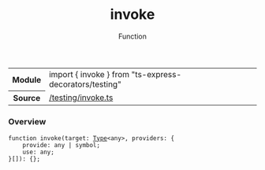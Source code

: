 
<header class="symbol-info-header"><h1 id="invoke">invoke</h1><label class="symbol-info-type-label function">Function</label></header>
<!-- summary -->
<section class="symbol-info"><table class="is-full-width"><tbody><tr><th>Module</th><td><div class="lang-typescript"><span class="token keyword">import</span> { invoke }&nbsp;<span class="token keyword">from</span>&nbsp;<span class="token string">"ts-express-decorators/testing"</span></div></td></tr><tr><th>Source</th><td><a href="https://github.com/Romakita/ts-express-decorators/blob/v3.4.1/src//testing/invoke.ts#L0-L0">/testing/invoke.ts</a></td></tr></tbody></table></section>
<!-- overview -->


### Overview


<pre><code class="typescript-lang ">function <span class="token function">invoke</span><span class="token punctuation">(</span>target<span class="token punctuation">:</span> <a href="#api/common/core/type"><span class="token">Type</span></a><<span class="token keyword">any</span>><span class="token punctuation">,</span> providers<span class="token punctuation">:</span> <span class="token punctuation">{</span>
    provide<span class="token punctuation">:</span> <span class="token keyword">any</span> | symbol<span class="token punctuation">;</span>
    use<span class="token punctuation">:</span> <span class="token keyword">any</span><span class="token punctuation">;</span>
<span class="token punctuation">}</span><span class="token punctuation">[</span><span class="token punctuation">]</span><span class="token punctuation">)</span><span class="token punctuation">:</span> <span class="token punctuation">{</span><span class="token punctuation">}</span><span class="token punctuation">;</span>
</code></pre>


<!-- Parameters -->

<!-- Description -->

<!-- Members -->

